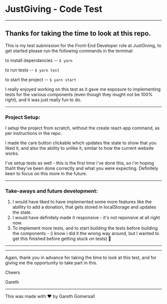 # JustGiving - Code Test


**********

## Thanks for taking the time to look at this repo.


This is my test submission for the Front-End Developer role at JustGiving, to get started please run the following commands in the terminal:

to install dependancies -- `$ yarn`

to run tests -- `$ yarn test`

to start the project -- `$ yarn start`


I really enjoyed working on this test as it gave me exposure to implementing tests for the various components (even though they mught not be 100% right), and it was just really fun to do.

***********

### Project Setup:

I setup the project from scratch, without the create react-app command, as per instructions in the repo.

I made the care button clickable which updates the state to show that you liked it, and also the ability to unlike it, similar to how the current website works.

I've setup tests as well - this is the first time i've done this, so i'm hoping thaht they've been done correctly and what you were expecting. Definitely keen to focus on this more in the future.


************

### Take-aways and future development:
1. I would have liked to have implemented some more features like the abillity to add a donation, that gets stored in localStorage and updates the state.
2. I would have definitely made it responsive - it's not reponsive at all right now.
3. To implement more tests, and to start building the tests before building the components - (i know i did it the wrong way around, but I wanted to get this finished before getting stuck on tests) 🙂


**********
**********

Again, thank you in advance for taking the time to look at this test, and for giving me the opportunity to take part in this.

Cheers

Gareth 




**********

This was made with ❤️ by Gareth Gomersall
